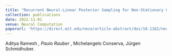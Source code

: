 ```yaml
---
title: "Recurrent Neural-Linear Posterior Sampling for Non-Stationary Contextual Bandits"
collection: publications
date: 2022-11-01
venue: Neural Computation
paperurl: 'https://direct.mit.edu/neco/article-abstract/doi/10.1162/neco_a_01539/112951/Recurrent-Neural-Linear-Posterior-Sampling-for?redirectedFrom=fulltext'
---
```

Aditya Ramesh<sup>*</sup> , Paulo Rauber<sup>*</sup> , Michelangelo Conserva, Jürgen Schmidhuber.
